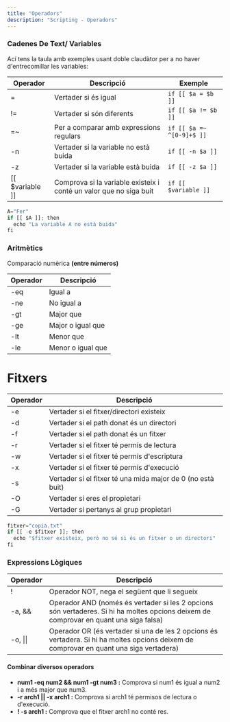 ```yaml
---
title: "Operadors"
description: "Scripting - Operadors"
---
```


### Cadenes De Text/ Variables

Ací tens la taula amb exemples usant doble claudàtor per a no haver d'entrecomillar les variables:

| **Operador**     | **Descripció**                                                                                      | **Exemple**                                      |
|------------------|-----------------------------------------------------------------------------------------------------|--------------------------------------------------|
| =                | Vertader si és igual                                                                                | `if [[ $a = $b ]]`                               |
| !=               | Vertader si són diferents                                                                           | `if [[ $a != $b ]]`                              |
| =~               | Per a comparar amb expressions regulars                                                             | `if [[ $a =~ ^[0-9]+$ ]]`                        |
| -n               | Vertader si la variable no està buida                                                               | `if [[ -n $a ]]`                                 |
| -z               | Vertader si la variable està buida                                                                  | `if [[ -z $a ]]`                                 |
| [[ $variable ]]  | Comprova si la variable existeix i conté un valor que no siga buit                                  | `if [[ $variable ]]`                             |


```js
A="Fer"
if [[ $A ]]; then
  echo "La variable A no està buida"
fi
```

### Aritmètics

Comparació numèrica **(entre números)**

| **Operador** | **Descripció**           |
|--------------|---------------------------|
| -eq          | Igual a                   |
| -ne          | No igual a                |
| -gt          | Major que                 |
| -ge          | Major o igual que         |
| -lt          | Menor que                 |
| -le          | Menor o igual que         |

# Fitxers

| **Operador** | **Descripció**                                      |
|--------------|-----------------------------------------------------|
| -e           | Vertader si el fitxer/directori existeix            |
| -d           | Vertader si el path donat és un directori           |
| -f           | Vertader si el path donat és un fitxer              |
| -r           | Vertader si el fitxer té permís de lectura          |
| -w           | Vertader si el fitxer té permís d'escriptura        |
| -x           | Vertader si el fitxer té permís d'execució          |
| -s           | Vertader si el fitxer té una mida major de 0 (no està buit) |
| -O           | Vertader si eres el propietari                      |
| -G           | Vertader si pertanys al grup propietari             |

```js
fitxer="copia.txt"
if [[ -e $fitxer ]]; then
  echo "$fitxer existeix, però no sé si és un fitxer o un directori"
fi
```

### Expressions Lògiques

| **Operador** | **Descripció**                                                                                      |
|--------------|-----------------------------------------------------------------------------------------------------|
| !            | Operador NOT, nega el següent que li segueix                                                        |
| -a, &&       | Operador AND (només és vertader si les 2 opcions són vertaderes. Si hi ha moltes opcions deixem de comprovar en quant una siga falsa) |
| -o, \|\|     | Operador OR (és vertader si una de les 2 opcions és vertadera. Si hi ha moltes opcions deixem de comprovar en quant una siga vertadera) |


#### Combinar diversos operadors
- **num1 -eq num2 && num1 -gt num3 :** Comprova si num1 és igual a num2 i a més major que num3.
- **-r arch1 || -x arch1 :** Comprova si arch1 té permisos de lectura o d'execució.
- **! -s arch1 :** Comprova que el fitxer arch1 no conté res.
